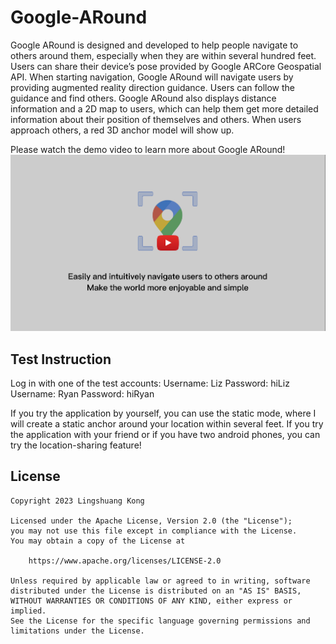 # Google-ARound
Google ARound is designed and developed to help people navigate to others around them, especially when they are within several hundred feet. Users can share their device’s pose provided by Google ARCore Geospatial API. When starting navigation, Google ARound will navigate users by providing augmented reality direction guidance. Users can follow the guidance and find others. Google ARound also displays distance information and a 2D map to users, which can help them get more detailed information about their position of themselves and others. When users approach others, a red 3D anchor model will show up.

Please watch the demo video to learn more about Google ARound!
<a href="https://youtu.be/MDhNy26Co7g" title="demo video link"><img src="images/videocover.png" alt="demo video" /></a>

## Test Instruction
Log in with one of the test accounts:
Username: Liz  Password: hiLiz
Username: Ryan Password: hiRyan

If you try the application by yourself, you can use the static mode, where I will create a static anchor around your location within several feet.
If you try the application with your friend or if you have two android phones, you can try the location-sharing feature!

## License

    Copyright 2023 Lingshuang Kong

    Licensed under the Apache License, Version 2.0 (the "License");
    you may not use this file except in compliance with the License.
    You may obtain a copy of the License at

        https://www.apache.org/licenses/LICENSE-2.0

    Unless required by applicable law or agreed to in writing, software
    distributed under the License is distributed on an "AS IS" BASIS,
    WITHOUT WARRANTIES OR CONDITIONS OF ANY KIND, either express or implied.
    See the License for the specific language governing permissions and
    limitations under the License.
